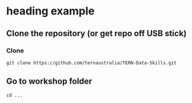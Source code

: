 # heading example

## Clone the repository (or get repo off USB stick)

### Clone

```
git clone https://github.com/ternaustralia/TERN-Data-Skills.git
```

## Go to workshop folder

```
cd ...
```
